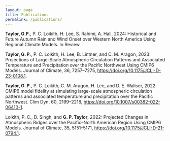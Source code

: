 ```yaml
---
layout: page
title: Publications
permalink: /publications/
---
```


**Taylor, G.P.**, P. C. Loikith, H. Lee, S. Rahimi, A. Hall, 2024: Historical and Future Autumn Rain and Wind Onset over Western North America Using Regional Climate Models. In Review.

**Taylor, G. P.**, P. C. Loikith, H. Lee, B. Lintner, and C. M. Aragon, 2023: Projections of Large-Scale Atmospheric Circulation Patterns and Associated Temperature and Precipitation over the Pacific Northwest Using CMIP6 Models. Journal of Climate, 36, 7257–7275, https://doi.org/10.1175/JCLI-D-23-0108.1.

**Taylor, G. P.**, P. C. Loikith, C. M. Aragon, H. Lee, and D. E. Waliser, 2022: CMIP6 model fidelity at simulating large-scale atmospheric circulation patterns and associated temperature and precipitation over the Pacific Northwest. Clim Dyn, 60, 2199–2218, https://doi.org/10.1007/s00382-022-06410-1.

Loikith, P. C., D. Singh, and **G. P. Taylor**, 2022: Projected Changes in Atmospheric Ridges over the Pacific–North American Region Using CMIP6 Models. Journal of Climate, 35, 5151–5171, https://doi.org/10.1175/JCLI-D-21-0794.1.
